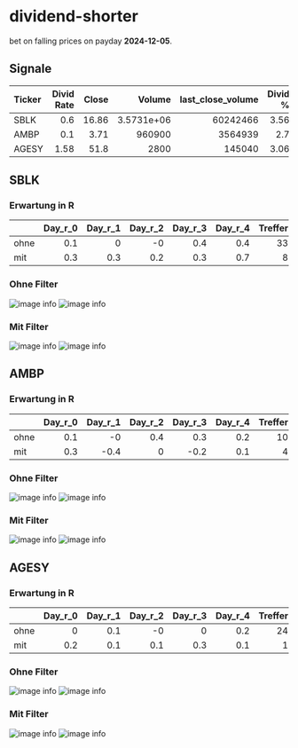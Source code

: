 # dividend-shorter

bet on falling prices on payday **2024-12-05**.

## Signale

| Ticker   |   Divid Rate |   Close |          Volume |   last_close_volume |   Divid % | 5_Days_pos   | above_SMA_50   |
|:---------|-------------:|--------:|----------------:|--------------------:|----------:|:-------------|:---------------|
| SBLK     |         0.6  |   16.86 |      3.5731e+06 |            60242466 |      3.56 | False        | False          |
| AMBP     |         0.1  |    3.71 | 960900          |             3564939 |      2.7  | True         | False          |
| AGESY    |         1.58 |   51.8  |   2800          |              145040 |      3.06 | True         | False          |

## SBLK

### Erwartung in R
|      |   Day_r_0 |   Day_r_1 |   Day_r_2 |   Day_r_3 |   Day_r_4 |   Treffer |
|:-----|----------:|----------:|----------:|----------:|----------:|----------:|
| ohne |       0.1 |       0   |      -0   |       0.4 |       0.4 |        33 |
| mit  |       0.3 |       0.3 |       0.2 |       0.3 |       0.7 |         8 |

### Ohne Filter
![image info](./data/SBLK_box_all.png)
![image info](./data/SBLK_median_all.png)

### Mit Filter
![image info](./data/SBLK_box_filtered.png)
![image info](./data/SBLK_median_filtered.png)

## AMBP

### Erwartung in R
|      |   Day_r_0 |   Day_r_1 |   Day_r_2 |   Day_r_3 |   Day_r_4 |   Treffer |
|:-----|----------:|----------:|----------:|----------:|----------:|----------:|
| ohne |       0.1 |      -0   |       0.4 |       0.3 |       0.2 |        10 |
| mit  |       0.3 |      -0.4 |       0   |      -0.2 |       0.1 |         4 |

### Ohne Filter
![image info](./data/AMBP_box_all.png)
![image info](./data/AMBP_median_all.png)

### Mit Filter
![image info](./data/AMBP_box_filtered.png)
![image info](./data/AMBP_median_filtered.png)

## AGESY

### Erwartung in R
|      |   Day_r_0 |   Day_r_1 |   Day_r_2 |   Day_r_3 |   Day_r_4 |   Treffer |
|:-----|----------:|----------:|----------:|----------:|----------:|----------:|
| ohne |       0   |       0.1 |      -0   |       0   |       0.2 |        24 |
| mit  |       0.2 |       0.1 |       0.1 |       0.3 |       0.1 |         1 |

### Ohne Filter
![image info](./data/AGESY_box_all.png)
![image info](./data/AGESY_median_all.png)

### Mit Filter
![image info](./data/AGESY_box_filtered.png)
![image info](./data/AGESY_median_filtered.png)

